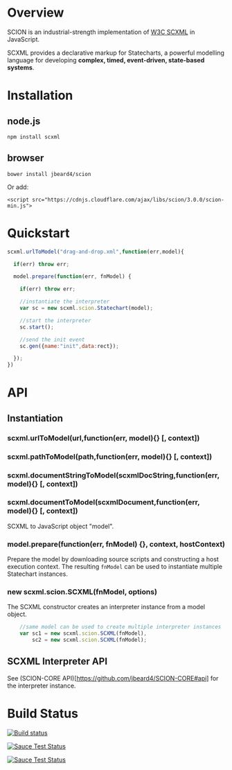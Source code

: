 # Overview

SCION is an industrial-strength implementation of [W3C SCXML](http://www.w3.org/TR/scxml/) in JavaScript. 

SCXML provides a declarative markup for Statecharts, a powerful modelling language for developing **complex, timed, event-driven, state-based systems**. 

# Installation

## node.js

`npm install scxml`

## browser

`bower install jbeard4/scion`

Or add:

`<script src="https://cdnjs.cloudflare.com/ajax/libs/scion/3.0.0/scion-min.js">`

# Quickstart

```javascript
scxml.urlToModel("drag-and-drop.xml",function(err,model){

  if(err) throw err;

  model.prepare(function(err, fnModel) {

    if(err) throw err;

    //instantiate the interpreter
    var sc = new scxml.scion.Statechart(model);

    //start the interpreter
    sc.start();

    //send the init event
    sc.gen({name:"init",data:rect});

  });
})
```

# API

## Instantiation

### scxml.urlToModel(url,function(err, model){} [, context])
### scxml.pathToModel(path,function(err, model){} [, context])
### scxml.documentStringToModel(scxmlDocString,function(err, model){} [, context])
### scxml.documentToModel(scxmlDocument,function(err, model){} [, context])

SCXML to JavaScript object "model".

### model.prepare(function(err, fnModel) {}, context, hostContext)

Prepare the model by downloading source scripts and constructing a host execution context. The resulting `fnModel` can be used to instantiate multiple Statechart instances. 

### new scxml.scion.SCXML(fnModel, options)


The SCXML constructor creates an interpreter instance from a model object.

```javascript
    //same model can be used to create multiple interpreter instances
    var sc1 = new scxml.scion.SCXML(fnModel),
        sc2 = new scxml.scion.SCXML(fnModel);
```

## SCXML Interpreter API

See (SCION-CORE API)[https://github.com/jbeard4/SCION-CORE#api] for the interpreter instance. 

# Build Status

[![Build status](https://travis-ci.org/jbeard4/SCION.svg?branch=master)](https://travis-ci.org/jbeard4/SCION-CORE)

[![Sauce Test Status](https://saucelabs.com/buildstatus/jbeard43?branch=build-tools)](https://saucelabs.com/u/jbeard43)

[![Sauce Test Status](https://saucelabs.com/browser-matrix/jbeard43.svg?branch=build-tools)](https://saucelabs.com/u/jbeard43)


